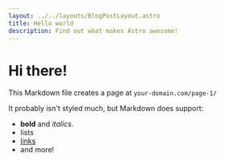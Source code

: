 ```yaml
---
layout: ../../layouts/BlogPostLayout.astro
title: Hello world
description: Find out what makes Astro awesome!
---
```


# Hi there!

This Markdown file creates a page at `your-domain.com/page-1/`

It probably isn't styled much, but Markdown does support:
- **bold** and _italics._
- lists
- [links](https://astro.build)
- and more!